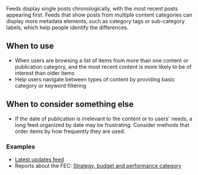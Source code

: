 Feeds display single posts chronologically, with the most recent posts appearing first. Feeds that show posts from multiple content categories can display more metadata elements, such as category tags or sub-category labels, which help people identify the differences.

## When to use
- When users are browsing a list of items from more than one content or publication category, and the most recent content is more likely to be of interest than older items
- Help users navigate between types of content by providing basic category or keyword filtering

## When to consider something else
- If the date of publication is irrelevant to the content or to users' needs, a long feed organized by date may be frustrating. Consider methods that order items by how frequently they are used.

### Examples
- [Latest updates feed](https://www.fec.gov/updates/)
- Reports about the FEC: [Strategy, budget and performance category](https://www.fec.gov/about/reports-about-fec/strategy-budget-and-performance/)
